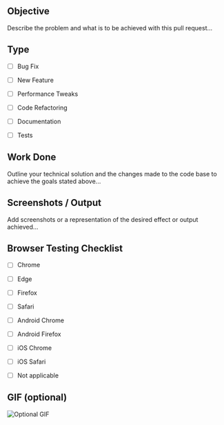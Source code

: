 ## Objective
Describe the problem and what is to be achieved with this pull request...


## Type
- [ ] Bug Fix
- [ ] New Feature
- [ ] Performance Tweaks
- [ ] Code Refactoring
- [ ] Documentation
- [ ] Tests


## Work Done
Outline your technical solution and the changes made to the code base to achieve the goals stated above...


## Screenshots / Output
Add screenshots or a representation of the desired effect or output achieved...


## Browser Testing Checklist
- [ ] Chrome
- [ ] Edge
- [ ] Firefox
- [ ] Safari
- [ ] Android Chrome
- [ ] Android Firefox
- [ ] iOS Chrome
- [ ] iOS Safari
- [ ] Not applicable


## GIF (optional)
![Optional GIF](https://tvguide1.cbsistatic.com/i/2015/02/19/229c7322-0512-46fe-807c-c2f955d348f6/liivf9vkckrte.gif)

